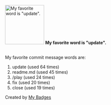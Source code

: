 <img src="https://my-badges.github.io/my-badges/favorite-word.png" alt="My favorite word is &quot;update&quot;." title="My favorite word is &quot;update&quot;." width="128">
<strong>My favorite word is &quot;update&quot;.</strong>
<br><br>

My favorite commit message words are:

1. update (used 64 times)
2. readme.md (used 45 times)
3. /play (used 24 times)
4. fix (used 20 times)
5. close (used 19 times)


Created by <a href="https://github.com/my-badges/my-badges">My Badges</a>
